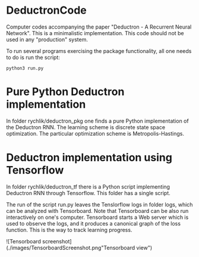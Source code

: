 # DeductronCode
Computer codes accompanying the paper "Deductron - A Recurrent Neural Network".
This is a minimalistic implementation. This code should not be used in
any "production" system.

To run several programs exercising the package functionality, all one
needs to do is run the script:

`python3 run.py`

# Pure Python Deductron implementation
In folder rychlik/deductron_pkg one finds a pure Python implementation of the Deductron RNN.
The learning scheme is discrete state space optimization.
The particular optimization scheme is Metropolis-Hastings.

# Deductron implementation using Tensorflow
In folder rychlik/deductron_tf there is a Python script implementing Deductron RNN
through Tensorflow. This folder has a single script.

The run of the script run.py leaves the Tenslorflow logs in folder
logs, which can be analyzed with Tensorboard. Note that Tensorboard
can be also run interactively on one's computer. Tensorboard starts a
Web server which is used to observe the logs, and it produces a
canonical graph of the loss function. This is the way to track
learning progress.

![Tensorboard screenshot](./images/TensorboardScreenshot.png"Tensorboard view")
